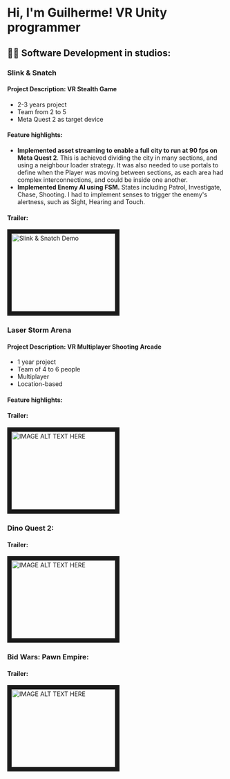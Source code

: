 # Hi, I'm Guilherme! VR Unity programmer
## 👨‍💻 Software Development in studios:

### Slink & Snatch
#### Project Description: VR Stealth Game
- 2-3 years project
- Team from 2 to 5
- Meta Quest 2 as target device

#### Feature highlights:
- **Implemented asset streaming to enable a full city to run at 90 fps on Meta Quest 2**. This is achieved dividing the city in many sections, and using a neighbour loader strategy. It was also needed to use portals to define when the Player was moving between sections, as each area had complex interconnections, and could be inside one another.
- **Implemented Enemy AI using FSM.** States including Patrol, Investigate, Chase, Shooting. I had to implement senses to trigger the enemy's alertness, such as Sight, Hearing and Touch.


#### Trailer:
<a href="http://www.youtube.com/watch?feature=player_embedded&v=55Qd2ugDzRI
" target="_blank"><img src="http://img.youtube.com/vi/55Qd2ugDzRI/0.jpg" 
alt="Slink & Snatch Demo" width="240" height="180" border="10" /></a>


### Laser Storm Arena
#### Project Description: VR Multiplayer Shooting Arcade
- 1 year project
- Team of 4 to 6 people
- Multiplayer
- Location-based

#### Feature highlights:


#### Trailer:
<a href="http://www.youtube.com/watch?feature=player_embedded&v=2vE8beTRD-I
" target="_blank"><img src="http://img.youtube.com/vi/2vE8beTRD-I/0.jpg" 
alt="IMAGE ALT TEXT HERE" width="240" height="180" border="10" /></a>


<h3>Dino Quest 2:</h3>


#### Trailer:
<a href="http://www.youtube.com/watch?feature=player_embedded&v=gn_dYnYUzTI
" target="_blank"><img src="http://img.youtube.com/vi/gn_dYnYUzTI/0.jpg" 
alt="IMAGE ALT TEXT HERE" width="240" height="180" border="10" /></a>


<h3>Bid Wars: Pawn Empire:</h3>


#### Trailer:
<a href="http://www.youtube.com/watch?feature=player_embedded&v=a4yDEPUWVrs
" target="_blank"><img src="http://img.youtube.com/vi/a4yDEPUWVrs/0.jpg" 
alt="IMAGE ALT TEXT HERE" width="240" height="180" border="10" /></a>


<!--
**gfrei/gfrei** is a ✨ _special_ ✨ repository because its `README.md` (this file) appears on your GitHub profile.

Here are some ideas to get you started:

- 🔭 I’m currently working on ...
- 🌱 I’m currently learning ...
- 👯 I’m looking to collaborate on ...
- 🤔 I’m looking for help with ...
- 💬 Ask me about ...
- 📫 How to reach me: ...
- 😄 Pronouns: ...
- ⚡ Fun fact: ...
-->

